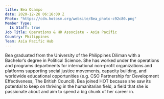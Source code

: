 ```yaml
---
title: Bea Ocampo
date: 2020-12-28 06:16:00 Z
Photo: "https://cdn.hotosm.org/website/Bea_photo-c92c80.png"
Member Type:
  Is Staff: true
Job Title: Operations & HR Associate - Asia Pacific
Country: Philippines
Team: Asia Pacific Hub
---
```


Bea graduated from the University of the Philippines Diliman with a Bachelor’s degree in Political Science. She has worked under the operations and programs departments for international non-profit organizations and platforms supporting social justice movements, capacity building, and worldwide educational opportunities (e.g. CSO Partnership for Development Effectiveness, The British Council). Bea joined HOT because she saw its potential to keep on thriving in the humanitarian field, a field that she is passionate about and aim to spend a big chunk of her career in.
